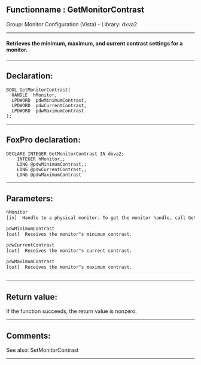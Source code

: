 <link rel="stylesheet" type="text/css" href="../../css/win32api.css">  
<link rel="stylesheet" href="https://cdnjs.cloudflare.com/ajax/libs/font-awesome/4.7.0/css/font-awesome.min.css">

## Functionname : GetMonitorContrast
Group: Monitor Configuration (Vista) - Library: dxva2    
***  


#### Retrieves the minimum, maximum, and current contrast settings for a monitor.
***  


## Declaration:
```foxpro  
BOOL GetMonitorContrast(
  HANDLE  hMonitor,
  LPDWORD  pdwMinimumContrast,
  LPDWORD  pdwCurrentContrast,
  LPDWORD  pdwMaximumContrast
);  
```  
***  


## FoxPro declaration:
```foxpro  
DECLARE INTEGER GetMonitorContrast IN dxva2;
	INTEGER hMonitor,;
	LONG @pdwMinimumContrast,;
	LONG @pdwCurrentContrast,;
	LONG @pdwMaximumContrast  
```  
***  


## Parameters:
```txt  
hMonitor
[in]  Handle to a physical monitor. To get the monitor handle, call GetPhysicalMonitorsFromHMONITOR or GetPhysicalMonitorsFromIDirect3DDevice9.

pdwMinimumContrast
[out]  Receives the monitor"s minimum contrast.

pdwCurrentContrast
[out]  Receives the monitor"s current contrast.

pdwMaximumContrast
[out]  Receives the monitor"s maximum contrast.
  
```  
***  


## Return value:
If the function succeeds, the return value is nonzero.  
***  


## Comments:
See also: SetMonitorContrast   
  
***  

